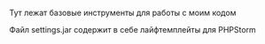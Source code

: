 Тут лежат базовые инструменты для работы с моим кодом 

Файл settings.jar содержит в себе лайфтемплейты для PHPStorm 
